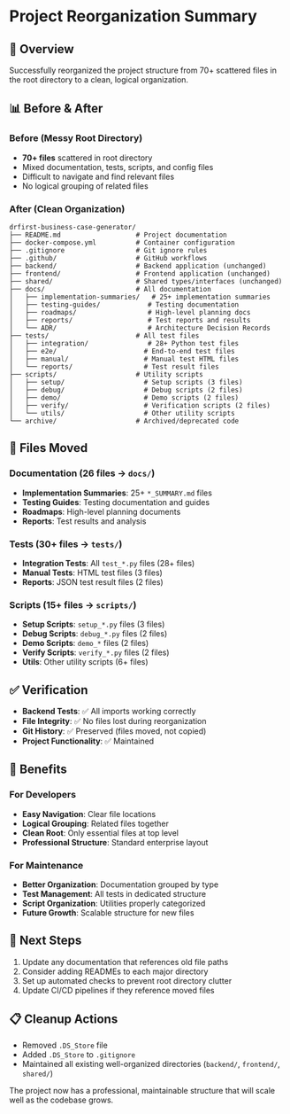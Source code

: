 # Project Reorganization Summary

## 🎯 Overview
Successfully reorganized the project structure from 70+ scattered files in the root directory to a clean, logical organization.

## 📊 Before & After

### Before (Messy Root Directory)
- **70+ files** scattered in root directory
- Mixed documentation, tests, scripts, and config files
- Difficult to navigate and find relevant files
- No logical grouping of related files

### After (Clean Organization)
```
drfirst-business-case-generator/
├── README.md                   # Project documentation
├── docker-compose.yml          # Container configuration  
├── .gitignore                  # Git ignore rules
├── .github/                    # GitHub workflows
├── backend/                    # Backend application (unchanged)
├── frontend/                   # Frontend application (unchanged)
├── shared/                     # Shared types/interfaces (unchanged)
├── docs/                       # All documentation
│   ├── implementation-summaries/   # 25+ implementation summaries
│   ├── testing-guides/            # Testing documentation
│   ├── roadmaps/                  # High-level planning docs
│   ├── reports/                   # Test reports and results
│   └── ADR/                       # Architecture Decision Records
├── tests/                      # All test files
│   ├── integration/               # 28+ Python test files
│   ├── e2e/                      # End-to-end test files
│   ├── manual/                   # Manual test HTML files
│   └── reports/                  # Test result files
├── scripts/                    # Utility scripts
│   ├── setup/                    # Setup scripts (3 files)
│   ├── debug/                    # Debug scripts (2 files)
│   ├── demo/                     # Demo scripts (2 files)
│   ├── verify/                   # Verification scripts (2 files)
│   └── utils/                    # Other utility scripts
└── archive/                    # Archived/deprecated code
```

## 📁 Files Moved

### Documentation (26 files → `docs/`)
- **Implementation Summaries**: 25+ `*_SUMMARY.md` files
- **Testing Guides**: Testing documentation and guides
- **Roadmaps**: High-level planning documents
- **Reports**: Test results and analysis

### Tests (30+ files → `tests/`)
- **Integration Tests**: All `test_*.py` files (28+ files)
- **Manual Tests**: HTML test files (3 files)  
- **Reports**: JSON test result files (2 files)

### Scripts (15+ files → `scripts/`)
- **Setup Scripts**: `setup_*.py` files (3 files)
- **Debug Scripts**: `debug_*.py` files (2 files)
- **Demo Scripts**: `demo_*` files (2 files)
- **Verify Scripts**: `verify_*.py` files (2 files)
- **Utils**: Other utility scripts (6+ files)

## ✅ Verification
- **Backend Tests**: ✅ All imports working correctly
- **File Integrity**: ✅ No files lost during reorganization
- **Git History**: ✅ Preserved (files moved, not copied)
- **Project Functionality**: ✅ Maintained

## 🎯 Benefits

### For Developers
- **Easy Navigation**: Clear file locations
- **Logical Grouping**: Related files together
- **Clean Root**: Only essential files at top level
- **Professional Structure**: Standard enterprise layout

### For Maintenance
- **Better Organization**: Documentation grouped by type
- **Test Management**: All tests in dedicated structure
- **Script Organization**: Utilities properly categorized
- **Future Growth**: Scalable structure for new files

## 🚀 Next Steps
1. Update any documentation that references old file paths
2. Consider adding READMEs to each major directory
3. Set up automated checks to prevent root directory clutter
4. Update CI/CD pipelines if they reference moved files

## 📋 Cleanup Actions
- Removed `.DS_Store` file
- Added `.DS_Store` to `.gitignore`
- Maintained all existing well-organized directories (`backend/`, `frontend/`, `shared/`)

The project now has a professional, maintainable structure that will scale well as the codebase grows. 